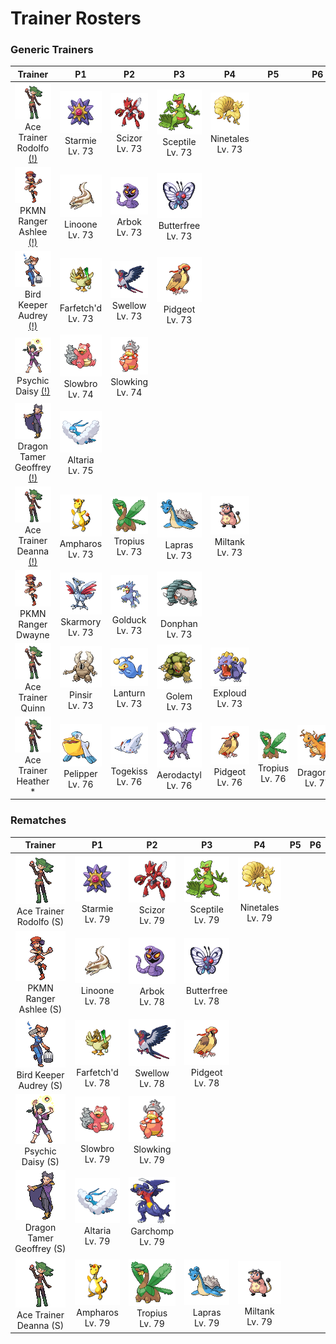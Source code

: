 # Trainer Rosters

### Generic Trainers

| Trainer | P1 | P2 | P3 | P4 | P5 | P6 |
|:-------:|:--:|:--:|:--:|:--:|:--:|:--:|
| ![Ace Trainer Rodolfo [(!)](#rematches)](../../assets/trainers/ace_trainer.png)<br>Ace Trainer Rodolfo [(!)](#rematches) | ![Starmie](../../assets/sprites/starmie/front.gif)<br>Starmie<br>Lv. 73 | ![Scizor](../../assets/sprites/scizor/front.gif)<br>Scizor<br>Lv. 73 | ![Sceptile](../../assets/sprites/sceptile/front.gif)<br>Sceptile<br>Lv. 73 | ![Ninetales](../../assets/sprites/ninetales/front.gif)<br>Ninetales<br>Lv. 73 |
| ![PKMN Ranger Ashlee [(!)](#rematches)](../../assets/trainers/pkmn_ranger.png)<br>PKMN Ranger Ashlee [(!)](#rematches) | ![Linoone](../../assets/sprites/linoone/front.gif)<br>Linoone<br>Lv. 73 | ![Arbok](../../assets/sprites/arbok/front.gif)<br>Arbok<br>Lv. 73 | ![Butterfree](../../assets/sprites/butterfree/front.gif)<br>Butterfree<br>Lv. 73 |
| ![Bird Keeper Audrey [(!)](#rematches)](../../assets/trainers/bird_keeper.png)<br>Bird Keeper Audrey [(!)](#rematches) | ![Farfetch'd](../../assets/sprites/farfetchd/front.gif)<br>Farfetch'd<br>Lv. 73 | ![Swellow](../../assets/sprites/swellow/front.gif)<br>Swellow<br>Lv. 73 | ![Pidgeot](../../assets/sprites/pidgeot/front.gif)<br>Pidgeot<br>Lv. 73 |
| ![Psychic Daisy [(!)](#rematches)](../../assets/trainers/psychic.png)<br>Psychic Daisy [(!)](#rematches) | ![Slowbro](../../assets/sprites/slowbro/front.gif)<br>Slowbro<br>Lv. 74 | ![Slowking](../../assets/sprites/slowking/front.gif)<br>Slowking<br>Lv. 74 |
| ![Dragon Tamer Geoffrey [(!)](#rematches)](../../assets/trainers/dragon_tamer.png)<br>Dragon Tamer Geoffrey [(!)](#rematches) | ![Altaria](../../assets/sprites/altaria/front.gif)<br>Altaria<br>Lv. 75 |
| ![Ace Trainer Deanna [(!)](#rematches)](../../assets/trainers/ace_trainer.png)<br>Ace Trainer Deanna [(!)](#rematches) | ![Ampharos](../../assets/sprites/ampharos/front.gif)<br>Ampharos<br>Lv. 73 | ![Tropius](../../assets/sprites/tropius/front.gif)<br>Tropius<br>Lv. 73 | ![Lapras](../../assets/sprites/lapras/front.gif)<br>Lapras<br>Lv. 73 | ![Miltank](../../assets/sprites/miltank/front.gif)<br>Miltank<br>Lv. 73 |
| ![PKMN Ranger Dwayne](../../assets/trainers/pkmn_ranger.png)<br>PKMN Ranger Dwayne | ![Skarmory](../../assets/sprites/skarmory/front.gif)<br>Skarmory<br>Lv. 73 | ![Golduck](../../assets/sprites/golduck/front.gif)<br>Golduck<br>Lv. 73 | ![Donphan](../../assets/sprites/donphan/front.gif)<br>Donphan<br>Lv. 73 |
| ![Ace Trainer Quinn](../../assets/trainers/ace_trainer.png)<br>Ace Trainer Quinn | ![Pinsir](../../assets/sprites/pinsir/front.gif)<br>Pinsir<br>Lv. 73 | ![Lanturn](../../assets/sprites/lanturn/front.gif)<br>Lanturn<br>Lv. 73 | ![Golem](../../assets/sprites/golem/front.gif)<br>Golem<br>Lv. 73 | ![Exploud](../../assets/sprites/exploud/front.gif)<br>Exploud<br>Lv. 73 |
| ![Ace Trainer Heather *](../../assets/trainers/ace_trainer.png)<br>Ace Trainer Heather * | ![Pelipper](../../assets/sprites/pelipper/front.gif)<br>Pelipper<br>Lv. 76 | ![Togekiss](../../assets/sprites/togekiss/front.gif)<br>Togekiss<br>Lv. 76 | ![Aerodactyl](../../assets/sprites/aerodactyl/front.gif)<br>Aerodactyl<br>Lv. 76 | ![Pidgeot](../../assets/sprites/pidgeot/front.gif)<br>Pidgeot<br>Lv. 76 | ![Tropius](../../assets/sprites/tropius/front.gif)<br>Tropius<br>Lv. 76 | ![Dragonite](../../assets/sprites/dragonite/front.gif)<br>Dragonite<br>Lv. 77 |


### Rematches

| Trainer | P1 | P2 | P3 | P4 | P5 | P6 |
|:-------:|:--:|:--:|:--:|:--:|:--:|:--:|
| ![Ace Trainer Rodolfo (S)](../../assets/trainers/ace_trainer.png)<br>Ace Trainer Rodolfo (S) | ![Starmie](../../assets/sprites/starmie/front.gif)<br>Starmie<br>Lv. 79 | ![Scizor](../../assets/sprites/scizor/front.gif)<br>Scizor<br>Lv. 79 | ![Sceptile](../../assets/sprites/sceptile/front.gif)<br>Sceptile<br>Lv. 79 | ![Ninetales](../../assets/sprites/ninetales/front.gif)<br>Ninetales<br>Lv. 79 |
| ![PKMN Ranger Ashlee (S)](../../assets/trainers/pkmn_ranger.png)<br>PKMN Ranger Ashlee (S) | ![Linoone](../../assets/sprites/linoone/front.gif)<br>Linoone<br>Lv. 78 | ![Arbok](../../assets/sprites/arbok/front.gif)<br>Arbok<br>Lv. 78 | ![Butterfree](../../assets/sprites/butterfree/front.gif)<br>Butterfree<br>Lv. 78 |
| ![Bird Keeper Audrey (S)](../../assets/trainers/bird_keeper.png)<br>Bird Keeper Audrey (S) | ![Farfetch'd](../../assets/sprites/farfetchd/front.gif)<br>Farfetch'd<br>Lv. 78 | ![Swellow](../../assets/sprites/swellow/front.gif)<br>Swellow<br>Lv. 78 | ![Pidgeot](../../assets/sprites/pidgeot/front.gif)<br>Pidgeot<br>Lv. 78 |
| ![Psychic Daisy (S)](../../assets/trainers/psychic.png)<br>Psychic Daisy (S) | ![Slowbro](../../assets/sprites/slowbro/front.gif)<br>Slowbro<br>Lv. 79 | ![Slowking](../../assets/sprites/slowking/front.gif)<br>Slowking<br>Lv. 79 |
| ![Dragon Tamer Geoffrey (S)](../../assets/trainers/dragon_tamer.png)<br>Dragon Tamer Geoffrey (S) | ![Altaria](../../assets/sprites/altaria/front.gif)<br>Altaria<br>Lv. 79 | ![Garchomp](../../assets/sprites/garchomp/front.gif)<br>Garchomp<br>Lv. 79 |
| ![Ace Trainer Deanna (S)](../../assets/trainers/ace_trainer.png)<br>Ace Trainer Deanna (S) | ![Ampharos](../../assets/sprites/ampharos/front.gif)<br>Ampharos<br>Lv. 79 | ![Tropius](../../assets/sprites/tropius/front.gif)<br>Tropius<br>Lv. 79 | ![Lapras](../../assets/sprites/lapras/front.gif)<br>Lapras<br>Lv. 79 | ![Miltank](../../assets/sprites/miltank/front.gif)<br>Miltank<br>Lv. 79 |

